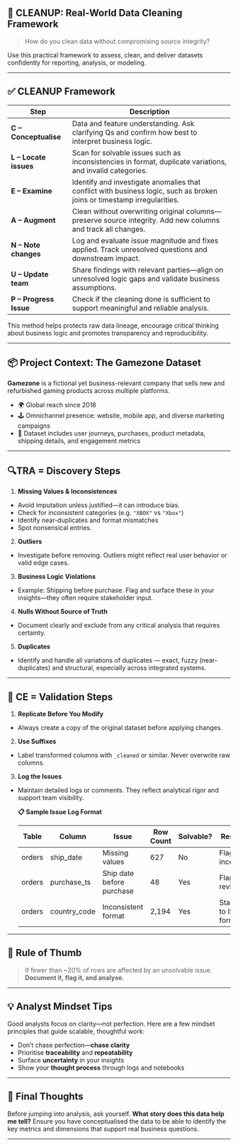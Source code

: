 ## 🧹 CLEANUP: Real-World Data Cleaning Framework

> How do you clean data without compromising source integrity?

Use this practical framework to assess, clean, and deliver datasets confidently for reporting, analysis, or modeling.

---

## ✅ CLEANUP Framework

| Step | Description |
|------|-------------|
|**C – Conceptualise**| Data and feature understanding. Ask clarifying Qs and confirm how best to interpret business logic. |
|**L – Locate issues**| Scan for solvable issues such as inconsistencies in format, duplicate variations, and invalid categories. |
|**E – Examine**| Identify and investigate anomalies that conflict with business logic, such as broken joins or timestamp irregularities. |
|**A – Augment**| Clean without overwriting original columns—preserve source integrity. Add new columns and track all changes.|
|**N – Note changes**| Log and evaluate issue magnitude and fixes applied. Track unresolved questions and downstream impact.|
|**U – Update team**| Share findings with relevant parties—align on unresolved logic gaps and validate business assumptions. |
|**P – Progress Issue**| Check if the cleaning done is sufficient to support meaningful and reliable analysis. |

This method helps protects raw data lineage, encourage critical thinking about business logic and promotes transparency and reproducibility.

---
## 📦 Project Context: The Gamezone Dataset

**Gamezone** is a fictional yet business-relevant company that sells new and refurbished gaming products across multiple platforms.

- 🌍 Global reach since 2018  
- 🕹 Omnichannel presence: website, mobile app, and diverse marketing campaigns  
- 🎯 Dataset includes user journeys, purchases, product metadata, shipping details, and engagement metrics

---

## 🔍TRA = Discovery Steps
1. **Missing Values & Inconsistences**  
- Avoid imputation unless justified—it can introduce bias.
- Check for inconsistent categories (e.g. `"XBOX"` vs `"Xbox"`)
- Identify near-duplicates and format mismatches
- Spot nonsensical entries.
2. **Outliers**  
- Investigate before removing. Outliers might reflect real user behavior or valid edge cases.
3. **Business Logic Violations**  
- Example: Shipping before purchase. Flag and surface these in your insights—they often require stakeholder input.
4. **Nulls Without Source of Truth**  
- Document clearly and exclude from any critical analysis that requires certainty.
5. **Duplicates**  
- Identify and handle all variations of duplicates — exact, fuzzy (near-duplicates) and structural, especially across integrated systems.

---

## 🧠 CE = Validation Steps
1. **Replicate Before You Modify**  
- Always create a copy of the original dataset before applying changes.

2. **Use Suffixes**  
- Label transformed columns with `_cleaned` or similar. Never overwrite raw columns.

3. **Log the Issues**  
- Maintain detailed logs or comments. They reflect analytical rigor and support team visibility.
  
   **📋 Sample Issue Log Format**

   | Table  | Column       | Issue                        | Row Count | Solvable? | Resolution                 |
   |--------|--------------|------------------------------|-----------|-----------|----------------------------|
   | orders | ship_date    | Missing values               | 627       | No        | Flag as incomplete         |
   | orders | purchase_ts  | Ship date before purchase    | 48        | Yes       | Flag for review            |
   | orders | country_code | Inconsistent format          | 2,194     | Yes       | Standardise to ISO format  |

---
## 📌 Rule of Thumb

> If fewer than ~20% of rows are affected by an unsolvable issue. **Document it, flag it, and analyse.**

---

## 💡 Analyst Mindset Tips

Good analysts focus on clarity—not perfection. Here are a few mindset principles that guide scalable, thoughtful work:

- Don’t chase perfection—**chase clarity**
- Prioritise **traceability** and **repeatability**
- Surface **uncertainty** in your insights
- Show your **thought process** through logs and notebooks

---

## 🧠 Final Thoughts

Before jumping into analysis, ask yourself. **What story does this data help me tell?**
Ensure you have conceptualised the data to be able to identify the key metrics and dimensions that support real business questions.

---
